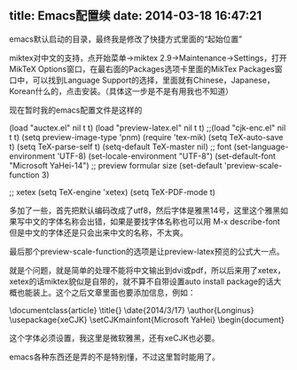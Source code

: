 title: Emacs配置续
date: 2014-03-18 16:47:21
---

emacs默认启动的目录，最终我是修改了快捷方式里面的“起始位置”

miktex对中文的支持，点开始菜单-&gt;miktex 2.9-&gt;Maintenance-&gt;Settings，打开MikTeX Options窗口，在最右面的Packages选项卡里面的MikTex Packages窗口中，可以找到Language Support的选择，里面就有Chinese，Japanese，Korean什么的，点击安装。（具体这一步是不是有用我也不知道）

现在暂时我的emacs配置文件是这样的

(load "auctex.el" nil t t)
(load "preview-latex.el" nil t t)
;;(load "cjk-enc.el" nil t t)
(setq preview-image-type 'pnm)
(require 'tex-mik)
(setq TeX-auto-save t)
(setq TeX-parse-self t)
(setq-default TeX-master nil)
;; font
(set-language-environment 'UTF-8)
(set-locale-environment "UTF-8")
(set-default-font "Microsoft YaHei-14")
;; preview formular size
(set-default 'preview-scale-function 3)

;; xetex
(setq TeX-engine 'xetex)
(setq TeX-PDF-mode t)

多加了一些，首先把默认编码改成了utf8，然后字体是雅黑14号，这里这个雅黑如果写中文的字体名称会出错，如果是要找字体名称也可以用
M-x describe-font
但是中文的字体还是只会出来中文的名称，不太爽。

最后那个preview-scale-function的选项是让preview-latex预览的公式大一点。

就是个问题，就是简单的处理不能将中文输出到dvi或pdf，所以后来用了xetex，xetex的话miktex貌似是自带的，就不算不自带设置auto install package的话大概也能装上。这个之后文章里面也要添加信息，例如：

\documentclass{article}
\title{}
\date{2014/3/17}
\author{Longinus}
\usepackage{xeCJK}
\setCJKmainfont{Microsoft YaHei}
\begin{document}

这个字体必须设置，我这里是微软雅黑，还有xeCJK也必要。

emacs各种东西还是弄的不是特别懂，不过这里暂时能用了。